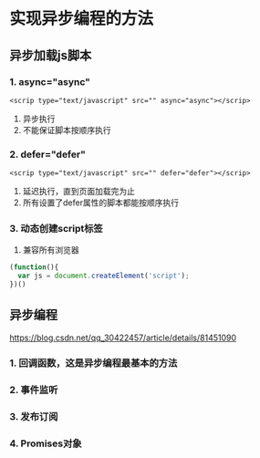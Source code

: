 # 实现异步编程的方法

## 异步加载js脚本
### 1. async="async"
`<scrip type="text/javascript" src="" async="async"></scrip>`
1. 异步执行
2. 不能保证脚本按顺序执行
    


### 2. defer="defer" 
`<scrip type="text/javascript" src="" defer="defer"></scrip>`
1. 延迟执行，直到页面加载完为止
2. 所有设置了defer属性的脚本都能按顺序执行


### 3. 动态创建script标签
1. 兼容所有浏览器
```javascript
(function(){
  var js = document.createElement('script');
})()
```

## 异步编程
https://blog.csdn.net/qq_30422457/article/details/81451090

### 1. 回调函数，这是异步编程最基本的方法

### 2. 事件监听

### 3. 发布订阅


### 4. Promises对象